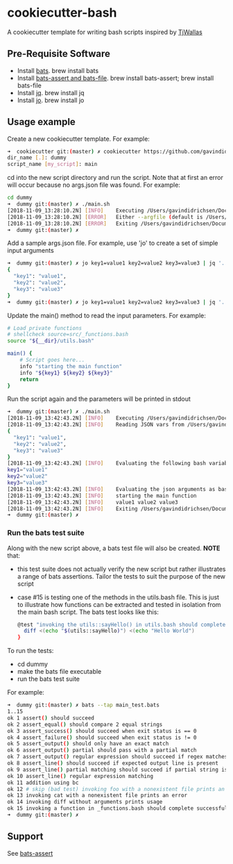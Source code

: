 # cookiecutter-bash
A cookiecutter template for writing bash scripts inspired by [TjWallas](https://github.com/TjWallas/bash-cookiecutter.git)

## Pre-Requisite Software

- Install [bats](https://github.com/sstephenson/bats/wiki/Install-Bats-Using-a-Package).  brew install bats
- Install [bats-assert and bats-file](https://github.com/ztombol/bats-docs).  brew install bats-assert; brew install bats-file
- Install [jq](https://stedolan.github.io/jq/manual/).  brew install jq
- Install [jo](https://github.com/jpmens/jo).  brew install jo

## Usage example

Create a new cookiecutter template.  For example:

```bash
➜  cookiecutter git:(master) ✗ cookiecutter https://github.com/gavindidrichsen/cookiecutter-bash
dir_name [.]: dummy
script_name [my_script]: main
```

cd into the new script directory and run the script.  Note that at first an error will occur because no args.json file was found.  For example:

```bash
cd dummy
➜  dummy git:(master) ✗ ./main.sh
[2018-11-09_13:28:10.2N] [INFO]    Executing /Users/gavindidrichsen/Documents/@REFERENCE/cookiecutter/dummy/main.sh
[2018-11-09_13:28:10.2N] [ERROR]   Either --argfile (default is /Users/gavindidrichsen/Documents/@REFERENCE/cookiecutter/dummy/args.json) or --encoded json arguments must be set and valid
[2018-11-09_13:28:10.2N] [ERROR]   Exiting /Users/gavindidrichsen/Documents/@REFERENCE/cookiecutter/dummy/main.sh prematurely with exit code [1]
➜  dummy git:(master) ✗
```

Add a sample args.json file.  For example, use 'jo' to create a set of simple input arguments

```bash
➜  dummy git:(master) ✗ jo key1=value1 key2=value2 key3=value3 | jq '.'
{
  "key1": "value1",
  "key2": "value2",
  "key3": "value3"
}
➜  dummy git:(master) ✗ jo key1=value1 key2=value2 key3=value3 | jq '.' > args.json
```

Update the main() method to read the input parameters.  For example:

```bash
# Load private functions
# shellcheck source=src/_functions.bash
source "${__dir}/utils.bash"

main() {
    # Script goes here...
    info "starting the main function"
    info "${key1} ${key2} ${key3}"
    return
}
```

Run the script again and the parameters will be printed in stdout

```bash
➜  dummy git:(master) ✗ ./main.sh
[2018-11-09_13:42:43.2N] [INFO]    Executing /Users/gavindidrichsen/Documents/@REFERENCE/cookiecutter/dummy/main.sh
[2018-11-09_13:42:43.2N] [INFO]    Reading JSON vars from /Users/gavindidrichsen/Documents/@REFERENCE/cookiecutter/dummy/args.json:
{
  "key1": "value1",
  "key2": "value2",
  "key3": "value3"
}
[2018-11-09_13:42:43.2N] [INFO]    Evaluating the following bash variables:
key1="value1"
key2="value2"
key3="value3"
[2018-11-09_13:42:43.2N] [INFO]    Evaluating the json arguments as bash variables
[2018-11-09_13:42:43.2N] [INFO]    starting the main function
[2018-11-09_13:42:43.2N] [INFO]    value1 value2 value3
[2018-11-09_13:42:43.2N] [INFO]    Exiting /Users/gavindidrichsen/Documents/@REFERENCE/cookiecutter/dummy/main.sh cleanly with exit code [0]
➜  dummy git:(master) ✗
```

### Run the bats test suite

Along with the new script above, a bats test file will also be created.  **NOTE** that:

- this test suite does not actually verify the new script but rather illustrates a range of bats assertions.  Tailor the tests to suit the purpose of the new script
- case #15 is testing one of the methods in the utils.bash file.  This is just to illustrate how functions can be extracted and tested in isolation from the main bash script.  The bats test looks like this:

  ```bash
  @test "invoking the utils::sayHello() in utils.bash should complete successfully" {
    diff <(echo "$(utils::sayHello)") <(echo "Hello World")
  }
  ```

To run the tests:

- cd dummy
- make the bats file executable
- run the bats test suite

For example:

```bash
➜  dummy git:(master) ✗ bats --tap main_test.bats
1..15
ok 1 assert() should succeed
ok 2 assert_equal() should compare 2 equal strings
ok 3 assert_success() should succeed when exit status is == 0
ok 4 assert_failure() should succeed when exit status is != 0
ok 5 assert_output() should only have an exact match
ok 6 assert_output() partial should pass with a partial match
ok 7 assert_output() regular expression should succeed if regex matches
ok 8 assert_line() should succeed if expected output line is present
ok 9 assert_line() partial matching should succeed if partial string is present in any of the output lines
ok 10 assert_line() regular expression matching
ok 11 addition using bc
ok 12 # skip (bad test) invoking foo with a nonexistent file prints an error
ok 13 invoking cat with a nonexistent file prints an error
ok 14 invoking diff without arguments prints usage
ok 15 invoking a function in _functions.bash should complete successfully
➜  dummy git:(master) ✗
```

## Support

See [bats-assert](https://github.com/ztombol/bats-assert)
